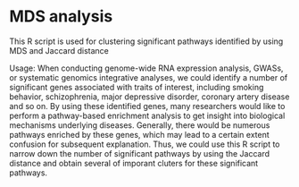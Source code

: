 # MDS analysis

This R script is used for clustering significant pathways identified by using MDS and Jaccard distance

Usage: When conducting genome-wide RNA expression analysis, GWASs, or systematic genomics integrative analyses, we could identify a number of significant genes associated with traits of interest, including smoking behavior, schizophrenia, major depressive disorder, coronary artery disease and so on. By using these identified genes, many researchers would like to perform a pathway-based enrichment analysis to get insight into biological mechanisms underlying diseases. Generally, there would be numerous pathways enriched by these genes, which may lead to a certain extent confusion for subsequent explanation. Thus, we could use this R script to narrow down the number of significant pathways by using the Jaccard distance and obtain several of imporant cluters for these significant pathways.

